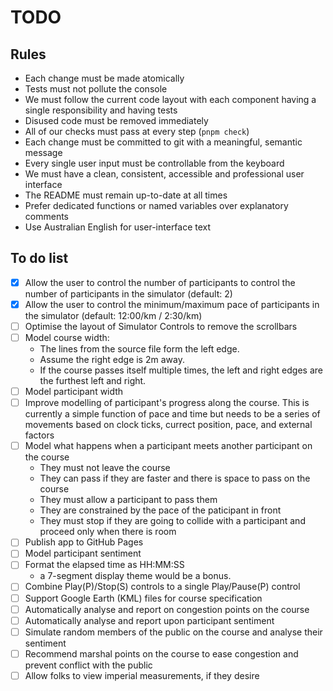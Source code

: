 # TODO

## Rules

- Each change must be made atomically
- Tests must not pollute the console
- We must follow the current code layout with each component having a single responsibility and having tests
- Disused code must be removed immediately
- All of our checks must pass at every step (`pnpm check`)
- Each change must be committed to git with a meaningful, semantic message
- Every single user input must be controllable from the keyboard
- We must have a clean, consistent, accessible and professional user interface
- The README must remain up-to-date at all times
- Prefer dedicated functions or named variables over explanatory comments
- Use Australian English for user-interface text

## To do list

- [x] Allow the user to control the number of participants to control the number of participants in the simulator (default: 2)
- [x] Allow the user to control the minimum/maximum pace of participants in the simulator (default: 12:00/km / 2:30/km)
- [ ] Optimise the layout of Simulator Controls to remove the scrollbars
- [ ] Model course width:
  - The lines from the source file form the left edge.
  - Assume the right edge is 2m away.
  - If the course passes itself multiple times, the left and right edges are the furthest left and right.
- [ ] Model participant width
- [ ] Improve modelling of participant's progress along the course. This is currently a simple function of pace and time but needs to be a series of movements based on clock ticks, currect position, pace, and external factors
- [ ] Model what happens when a participant meets another participant on the course
  - They must not leave the course
  - They can pass if they are faster and there is space to pass on the course
  - They must allow a participant to pass them
  - They are constrained by the pace of the paticipant in front
  - They must stop if they are going to collide with a participant and proceed only when there is room
- [ ] Publish app to GitHub Pages
- [ ] Model participant sentiment
- [ ] Format the elapsed time as HH:MM:SS
  - a 7-segment display theme would be a bonus.
- [ ] Combine Play(P)/Stop(S) controls to a single Play/Pause(P) control
- [ ] Support Google Earth (KML) files for course specification
- [ ] Automatically analyse and report on congestion points on the course
- [ ] Automatically analyse and report upon participant sentiment
- [ ] Simulate random members of the public on the course and analyse their sentiment
- [ ] Recommend marshal points on the course to ease congestion and prevent conflict with the public
- [ ] Allow folks to view imperial measurements, if they desire
